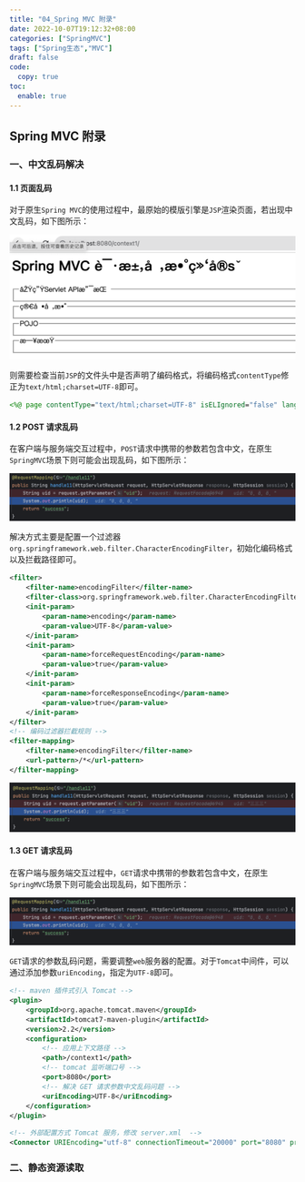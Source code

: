 ```yaml
---
title: "04_Spring MVC 附录"
date: 2022-10-07T19:12:32+08:00
categories: ["SpringMVC"]
tags: ["Spring生态","MVC"]
draft: false
code:
  copy: true
toc:
  enable: true
---
```


## Spring MVC 附录

### 一、中文乱码解决

#### 1.1 页面乱码

对于原生`Spring MVC`的使用过程中，最原始的模版引擎是`JSP`渲染页面，若出现中文乱码，如下图所示：

![image-20231112171157734](../images/image-20231112171157734.png)

则需要检查当前`JSP`的文件头中是否声明了编码格式，将编码格式`contentType`修正为`text/html;charset=UTF-8`即可。

```jsp
<%@ page contentType="text/html;charset=UTF-8" isELIgnored="false" language="java" %>
```

#### 1.2 POST 请求乱码

在客户端与服务端交互过程中，`POST`请求中携带的参数若包含中文，在原生`SpringMVC`场景下则可能会出现乱码，如下图所示：

![image-20231114215150090](../images/image-20231114215150090.png)

解决方式主要是配置一个过滤器`org.springframework.web.filter.CharacterEncodingFilter`，初始化编码格式以及拦截路径即可。

```xml
<filter>
    <filter-name>encodingFilter</filter-name>
    <filter-class>org.springframework.web.filter.CharacterEncodingFilter</filter-class>
    <init-param>
        <param-name>encoding</param-name>
        <param-value>UTF-8</param-value>
    </init-param>
    <init-param>
        <param-name>forceRequestEncoding</param-name>
        <param-value>true</param-value>
    </init-param>
    <init-param>
        <param-name>forceResponseEncoding</param-name>
        <param-value>true</param-value>
    </init-param>
</filter>
<!-- 编码过滤器拦截规则 -->
<filter-mapping>
    <filter-name>encodingFilter</filter-name>
    <url-pattern>/*</url-pattern>
</filter-mapping>
```

![image-20231114220553166](../images/image-20231114220553166.png)

#### 1.3 GET 请求乱码

在客户端与服务端交互过程中，`GET`请求中携带的参数若包含中文，在原生`SpringMVC`场景下则可能会出现乱码，如下图所示：

![image-20231114215150090](../images/image-20231114215150090.png)

`GET`请求的参数乱码问题，需要调整`web`服务器的配置。对于`Tomcat`中间件，可以通过添加参数`uriEncoding`，指定为`UTF-8`即可。

```xml
<!-- maven 插件式引入 Tomcat -->
<plugin>
    <groupId>org.apache.tomcat.maven</groupId>
    <artifactId>tomcat7-maven-plugin</artifactId>
    <version>2.2</version>
    <configuration>
        <!-- 应用上下文路径 -->
        <path>/context1</path>
        <!-- tomcat 监听端口号 -->
        <port>8080</port>
        <!-- 解决 GET 请求参数中文乱码问题 -->
        <uriEncoding>UTF-8</uriEncoding>
    </configuration>
</plugin>
```

```xml
<!-- 外部配置方式 Tomcat 服务，修改 server.xml  -->
<Connector URIEncoding="utf-8" connectionTimeout="20000" port="8080" protocol="HTTP/1.1" redirectPort="8443"/>
```

### 二、静态资源读取

